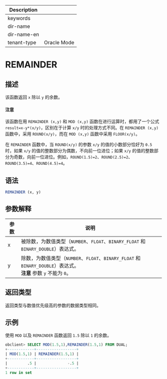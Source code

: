 | Description   |                 |
|---------------|-----------------|
| keywords      |                 |
| dir-name      |                 |
| dir-name-en   |                 |
| tenant-type   | Oracle Mode     |

# REMAINDER

## 描述

该函数返回 `x` 除以 `y` 的余数。

  <main id="notice" type='notice'>
    <h4>注意</h4>
    <p>该函数在用 <code>REMAINDER (x,y)</code> 和 <code>MOD (x,y)</code> 函数在进行运算时，都用了一个公式 <code>result=x-y*(x/y)</code>，区别在于计算 <code>x/y</code> 时的处理方式不同。在 <code>REMAINDER (x,y)</code> 函数中，采用 <code>ROUND(x/y)</code>，而在 <code>MOD (x,y)</code> 函数中采用 <code>FLOOR(x/y)</code>。</p>
    <p>在 <code>REMAINDER</code> 函数中，当 <code>ROUND(x/y)</code> 的参数 <code>x/y</code> 的值的小数部分恰好为 <code>0.5</code> 时，如果 <code>x/y</code> 的值的整数部分为偶数，不向前一位进位；如果 <code>x/y</code> 的值的整数部分为奇数，向前一位进位。例如，<code>ROUND(1.5)=2</code>、<code>ROUND(2.5)=2</code>、<code>ROUND(3.5)=4</code>、<code>ROUND(4.5)=4</code>。</p>
  </main>

## 语法

```sql
REMAINDER (x, y)
```

## 参数解释

| **参数** |                                                 **说明**                                                  |
|--------|---------------------------------------------------------------------------------------------------------|
| x      | 被除数，为数值类型（`NUMBER`、`FLOAT`、`BINARY_FLOAT` 和 `BINARY_DOUBLE`）表达式。                                        |
| y      | 除数，为数值类型（`NUMBER`、`FLOAT`、`BINARY_FLOAT` 和 `BINARY_DOUBLE`）表达式。 <br>**注意**  参数 `y` 不能为 `0`。 |

## 返回类型

返回类型与数值优先级高的参数的数据类型相同。

## 示例

使用 `MOD` 以及 `REMAINDER` 函数返回 `1.5` 除以 `1` 的余数。

```sql
obclient> SELECT MOD(1.5,1),REMAINDER(1.5,1) FROM DUAL;
+------------+------------------+
| MOD(1.5,1) | REMAINDER(1.5,1) |
+------------+------------------+
|         .5 |              -.5 |
+------------+------------------+
1 row in set
```

